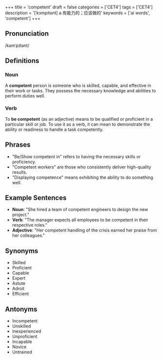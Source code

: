 +++
title = 'competent'
draft = false
categories = ['CET4']
tags = ['CET4']
description = '[ˈkɔmpitənt] a.有能力的；应该做的'
keywords = ['ai words', 'competent']
+++

## Pronunciation
/kəmˈpɪtənt/

## Definitions
### Noun
A **competent** person is someone who is skilled, capable, and effective in their work or tasks. They possess the necessary knowledge and abilities to perform duties well.

### Verb
To **be competent** (as an adjective) means to be qualified or proficient in a particular skill or job. To use it as a verb, it can mean to demonstrate the ability or readiness to handle a task competently.

## Phrases
- "Be/Show competent in" refers to having the necessary skills or proficiency.
- "Competent workers" are those who consistently deliver high-quality results.
- "Displaying competence" means exhibiting the ability to do something well.

## Example Sentences
- **Noun**: "She hired a team of competent engineers to design the new project."
- **Verb**: "The manager expects all employees to be competent in their respective roles."
- **Adjective**: "Her competent handling of the crisis earned her praise from her colleagues."

## Synonyms
- Skilled
- Proficient
- Capable
- Expert
- Astute
- Adroit
- Efficient

## Antonyms
- Incompetent
- Unskilled
- Inexperienced
- Unproficient
- Incapable
- Novice
- Untrained
